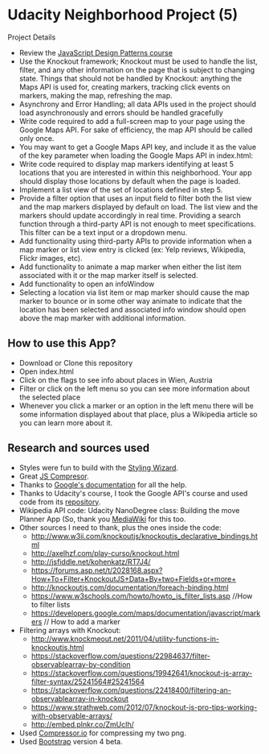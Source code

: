 # Udacity Neighborhood Project (5)

Project Details

- Review the [JavaScript Design Patterns course](https://www.udacity.com/course/javascript-design-patterns--ud989)
- Use the Knockout framework; Knockout must be used to handle the list, filter, and any other information on the page that is subject to changing state. Things that should not be handled by Knockout: anything the Maps API is used for, creating markers, tracking click events on markers, making the map, refreshing the map.
- Asynchrony and Error Handling; all data APIs used in the project should load asynchronously and errors should be handled gracefully
- Write code required to add a full-screen map to your page using the Google Maps API. For sake of efficiency, the map API should be called only once.
- You may want to get a Google Maps API key, and include it as the value of the key parameter when loading the Google Maps API in index.html: <script src="http://maps.googleapis.com/maps/api/js?libraries=places&key=[YOUR_API_KEY]"></script>
- Write code required to display map markers identifying at least 5 locations that you are interested in within this neighborhood. Your app should display those locations by default when the page is loaded.
- Implement a list view of the set of locations defined in step 5.
- Provide a filter option that uses an input field to filter both the list view and the map markers displayed by default on load. The list view and the markers should update accordingly in real time. Providing a search function through a third-party API is not enough to meet specifications. This filter can be a text input or a dropdown menu.
- Add functionality using third-party APIs to provide information when a map marker or list view entry is clicked (ex: Yelp reviews, Wikipedia, Flickr images, etc).
- Add functionality to animate a map marker when either the list item associated with it or the map marker itself is selected.
- Add functionality to open an infoWindow
- Selecting a location via list item or map marker should cause the map marker to bounce or in some other way animate to indicate that the location has been selected and associated info window should open above the map marker with additional information.

## How to use this App?
- Download or Clone this repository
- Open index.html
- Click on the flags to see info about places in Wien, Austria
- Filter or click on the left menu so you can see more information about the selected place
- Whenever you click a marker or an option in the left menu there will be some information displayed about that place, plus a Wikipedia article so you can learn more about it.

## Research and sources used

* Styles were fun to build with the [Styling Wizard](https://mapstyle.withgoogle.com).
* Great [JS Compresor](https://jscompress.com/).
* Thanks to [Google's documentation](https://developers.google.com/maps/documentation/javascript/markers) for all the help.
* Thanks to Udacity's course, I took the Google API's course and used code from its [repository](https://github.com/udacity/ud864).
* Wikipedia API code: Udacity NanoDegree class: Building the move Planner App (So, thank you [MediaWiki](https://www.mediawiki.org/wiki/API:Main_page) for this too.
* Other sources I need to thank, plus the ones inside the code:
    * http://www.w3ii.com/knockoutjs/knockoutjs_declarative_bindings.html
    * http://axelhzf.com/play-curso/knockout.html
    * http://jsfiddle.net/kohenkatz/RT7J4/
    * https://forums.asp.net/t/2028168.aspx?How+To+Filter+KnockoutJS+Data+By+two+Fields+or+more+
    * http://knockoutjs.com/documentation/foreach-binding.html
    * https://www.w3schools.com/howto/howto_js_filter_lists.asp //How to filter lists
    * https://developers.google.com/maps/documentation/javascript/markers // How to add a marker
* Filtering arrays with Knockout:
    * http://www.knockmeout.net/2011/04/utility-functions-in-knockoutjs.html
    * https://stackoverflow.com/questions/22984637/filter-observablearray-by-condition
    * https://stackoverflow.com/questions/19942641/knockout-js-array-filter-syntax/25241564#25241564
    * https://stackoverflow.com/questions/22418400/filtering-an-observablearray-in-knockout
    * https://www.strathweb.com/2012/07/knockout-js-pro-tips-working-with-observable-arrays/
    * http://embed.plnkr.co/ZmUclh/
* Used [Compressor.io](compressor.io) for compressing my two png.
* Used [Bootstrap](https://getbootstrap.com/) version 4 beta.

